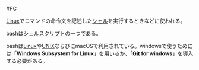 #PC 

[Linux](Linux.md)でコマンドの命令文を記述した[シェル](シェル.md)を実行するときなどに使われる。

bashは[シェルスクリプト](シェルスクリプト.md)の一つである。

bashは[Linux](Linux.md)や[UNIX](UNIX.md)ならびにmacOSで利用されている。windowsで使うためには「**Windows Subsystem for Linux**」を用いるか、「**[Git](Git.md) for windows**」を導入する必要がある。
